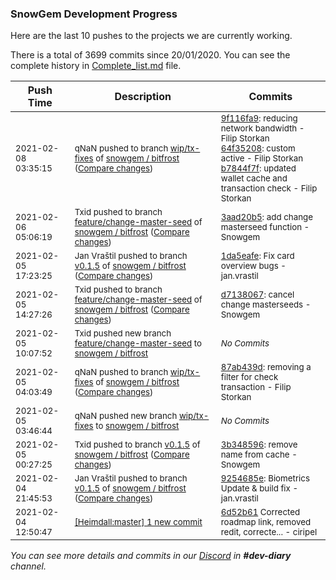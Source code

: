 
### SnowGem Development Progress

Here are the last 10 pushes to the projects we are currently working.

There is a total of 3699 commits since 20/01/2020. You can see the complete history in
 [Complete_list.md](Complete_list.md) file.

| Push Time | Description | Commits |
| --- | --- | --- |
| <sub>2021-02-08 03:35:15</sub> | <sub>qNaN pushed to branch [wip/tx\-fixes](https://gitlab.com/snowgem/bitfrost/commits/wip/tx-fixes) of [snowgem / bitfrost](https://gitlab.com/snowgem/bitfrost) ([Compare changes](https://gitlab.com/snowgem/bitfrost/compare/87ab439d3aab882167d3dcc4be83050929a9598a...b7844f7ffd7fd58cd4e1bb170a847a48353a24c7))</sub> | <sub>[9f116fa9](https://gitlab.com/snowgem/bitfrost/-/commit/9f116fa9cc3b911ec3314e203167e90edfc73006): reducing network bandwidth - Filip Storkan<br>[64f35208](https://gitlab.com/snowgem/bitfrost/-/commit/64f35208b3cefbf8db1876a4c93aab2d9b9f53c4): custom active - Filip Storkan<br>[b7844f7f](https://gitlab.com/snowgem/bitfrost/-/commit/b7844f7ffd7fd58cd4e1bb170a847a48353a24c7): updated wallet cache and transaction check - Filip Storkan</sub> |
| <sub>2021-02-06 05:06:19</sub> | <sub>Txid pushed to branch [feature/change\-master\-seed](https://gitlab.com/snowgem/bitfrost/commits/feature/change-master-seed) of [snowgem / bitfrost](https://gitlab.com/snowgem/bitfrost) ([Compare changes](https://gitlab.com/snowgem/bitfrost/compare/d7138067b62f6d245876f500f8e43463709dc382...3aad20b5d45e5a1747e5c4740cbcaabda47ebc9b))</sub> | <sub>[3aad20b5](https://gitlab.com/snowgem/bitfrost/-/commit/3aad20b5d45e5a1747e5c4740cbcaabda47ebc9b): add change masterseed function - Snowgem</sub> |
| <sub>2021-02-05 17:23:25</sub> | <sub>Jan Vraštil pushed to branch [v0\.1\.5](https://gitlab.com/snowgem/bitfrost/commits/v0.1.5) of [snowgem / bitfrost](https://gitlab.com/snowgem/bitfrost) ([Compare changes](https://gitlab.com/snowgem/bitfrost/compare/3b3485967ef56db96c7792dbf291fd8a8c032ca1...1da5eafee0bad7544c3359dc371fca4bdbe700ad))</sub> | <sub>[1da5eafe](https://gitlab.com/snowgem/bitfrost/-/commit/1da5eafee0bad7544c3359dc371fca4bdbe700ad): Fix card overview bugs - jan.vrastil</sub> |
| <sub>2021-02-05 14:27:26</sub> | <sub>Txid pushed to branch [feature/change\-master\-seed](https://gitlab.com/snowgem/bitfrost/commits/feature/change-master-seed) of [snowgem / bitfrost](https://gitlab.com/snowgem/bitfrost) ([Compare changes](https://gitlab.com/snowgem/bitfrost/compare/242da9bb6c545fd58e437159dd4baa702635fee7...d7138067b62f6d245876f500f8e43463709dc382))</sub> | <sub>[d7138067](https://gitlab.com/snowgem/bitfrost/-/commit/d7138067b62f6d245876f500f8e43463709dc382): cancel change masterseeds - Snowgem</sub> |
| <sub>2021-02-05 10:07:52</sub> | <sub>Txid pushed new branch [feature/change\-master\-seed](https://gitlab.com/snowgem/bitfrost/commits/feature/change-master-seed) to [snowgem / bitfrost](https://gitlab.com/snowgem/bitfrost)</sub> | <sub>_No Commits_</sub> |
| <sub>2021-02-05 04:03:49</sub> | <sub>qNaN pushed to branch [wip/tx\-fixes](https://gitlab.com/snowgem/bitfrost/commits/wip/tx-fixes) of [snowgem / bitfrost](https://gitlab.com/snowgem/bitfrost) ([Compare changes](https://gitlab.com/snowgem/bitfrost/compare/74ff9e0080230bca7e22aeec69e1261818e2869a...87ab439d3aab882167d3dcc4be83050929a9598a))</sub> | <sub>[87ab439d](https://gitlab.com/snowgem/bitfrost/-/commit/87ab439d3aab882167d3dcc4be83050929a9598a): removing a filter for check transaction - Filip Storkan</sub> |
| <sub>2021-02-05 03:46:44</sub> | <sub>qNaN pushed new branch [wip/tx\-fixes](https://gitlab.com/snowgem/bitfrost/commits/wip/tx-fixes) to [snowgem / bitfrost](https://gitlab.com/snowgem/bitfrost)</sub> | <sub>_No Commits_</sub> |
| <sub>2021-02-05 00:27:25</sub> | <sub>Txid pushed to branch [v0\.1\.5](https://gitlab.com/snowgem/bitfrost/commits/v0.1.5) of [snowgem / bitfrost](https://gitlab.com/snowgem/bitfrost) ([Compare changes](https://gitlab.com/snowgem/bitfrost/compare/9254685e6520a7187770d2586e136335aa1d89c2...3b3485967ef56db96c7792dbf291fd8a8c032ca1))</sub> | <sub>[3b348596](https://gitlab.com/snowgem/bitfrost/-/commit/3b3485967ef56db96c7792dbf291fd8a8c032ca1): remove name from cache - Snowgem</sub> |
| <sub>2021-02-04 21:45:53</sub> | <sub>Jan Vraštil pushed to branch [v0\.1\.5](https://gitlab.com/snowgem/bitfrost/commits/v0.1.5) of [snowgem / bitfrost](https://gitlab.com/snowgem/bitfrost) ([Compare changes](https://gitlab.com/snowgem/bitfrost/compare/303bea9a891b4ba4b8d18f9775b3e05f8a57adff...9254685e6520a7187770d2586e136335aa1d89c2))</sub> | <sub>[9254685e](https://gitlab.com/snowgem/bitfrost/-/commit/9254685e6520a7187770d2586e136335aa1d89c2): Biometrics Update & build fix - jan.vrastil</sub> |
| <sub>2021-02-04 12:50:47</sub> | <sub>[[Heimdall:master] 1 new commit](https://github.com/ciripel/Heimdall/commit/6d52b61f0e5265fd052e2eb6e8039192c37ded39)</sub> | <sub>[6d52b61](https://github.com/ciripel/Heimdall/commit/6d52b61f0e5265fd052e2eb6e8039192c37ded39) Corrected roadmap link, removed redit, correcte... - ciripel</sub> |

_You can see more details and commits in our [Discord](https://discord.gg/zumGnbg) in **#dev-diary** channel._
